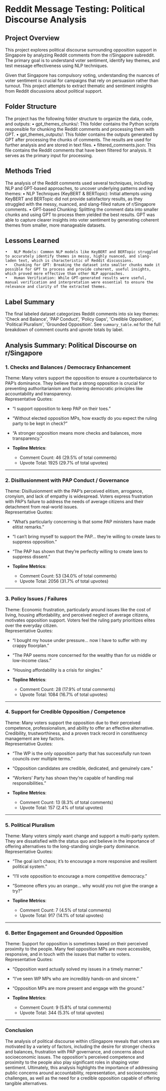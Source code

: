 # Reddit Message Testing: Political Discourse Analysis

## Project Overview

This project explores political discourse surrounding opposition support in Singapore by analyzing Reddit comments from the r/Singapore subreddit. The primary goal is to understand voter sentiment, identify key themes, and test message effectiveness using NLP techniques.

Given that Singapore has compulsory voting, understanding the nuances of voter sentiment is crucial for campaigns that rely on persuasion rather than turnout. This project attempts to extract thematic and sentiment insights from Reddit discussions about political support.

## Folder Structure

The project has the following folder structure to organize the data, code, and outputs:
	•	gpt_themes_chunks/: This folder contains the Python scripts responsible for chunking the Reddit comments and processing them with GPT.
	•	gpt_themes_outputs/: This folder contains the outputs generated by GPT after processing the chunks of comments. The results are used for further analysis and are stored in text files.
	•	filtered_comments.json: This file contains the Reddit comments that have been filtered for analysis. It serves as the primary input for processing.

## Methods Tried

The analysis of the Reddit comments used several techniques, including NLP and GPT-based approaches, to uncover underlying patterns and key themes:
	•	NLP Techniques (KeyBERT & BERTopic): Initial attempts using KeyBERT and BERTopic did not provide satisfactory results, as they struggled with the messy, nuanced, and slang-filled nature of r/Singapore comments.
	•	GPT-based Chunking: Splitting the comment data into smaller chunks and using GPT to process them yielded the best results. GPT was able to capture clearer insights into voter sentiment by generating coherent themes from smaller, more manageable datasets.

## Lessons Learned
	•	NLP Models: Common NLP models like KeyBERT and BERTopic struggled to accurately identify themes in messy, highly nuanced, and slang-laden text, which is characteristic of Reddit discussions.
	•	Chunking for GPT: Breaking the dataset into smaller chunks made it possible for GPT to process and provide coherent, useful insights, which proved more effective than other NLP approaches.
	•	Human Verification: While GPT-generated results were useful, manual verification and interpretation were essential to ensure the relevance and clarity of the extracted themes.

## Label Summary

The final labeled dataset categorizes Reddit comments into six key themes: 'Check and Balance', 'PAP Conduct', 'Policy Gaps',
    'Credible Opposition', 'Political Pluralism', 'Grounded Opposition'. See `summary_table.md` for the full breakdown of comment counts and upvote totals by label.

## Analysis Summary: Political Discourse on r/Singapore

### 1. **Checks and Balances / Democracy Enhancement**
Theme: Many voters support the opposition to ensure a counterbalance to PAP’s dominance. They believe that a strong opposition is crucial for preventing authoritarianism and fostering democratic principles like accountability and transparency.  
Representative Quotes:
- “I support opposition to keep PAP on their toes.”
- “Without elected opposition MPs, how exactly do you expect the ruling party to be kept in check?”
- “A stronger opposition means more checks and balances, more transparency.”
  
- **Topline Metrics**:
  - Comment Count: 46 (29.5% of total comments)
  - Upvote Total: 1925 (29.7% of total upvotes)

---

### 2. **Disillusionment with PAP Conduct / Governance**
Theme: Disillusionment with the PAP’s perceived elitism, arrogance, cronyism, and lack of empathy is widespread. Voters express frustration with PAP’s failure to address the needs of average citizens and their detachment from real-world issues.  
Representative Quotes:
- “What’s particularly concerning is that some PAP ministers have made elitist remarks.”
- “I can’t bring myself to support the PAP… they’re willing to create laws to suppress opposition.”
- “The PAP has shown that they’re perfectly willing to create laws to suppress dissent.”
  
- **Topline Metrics**:
  - Comment Count: 53 (34.0% of total comments)
  - Upvote Total: 2056 (31.7% of total upvotes)

---

### 3. **Policy Issues / Failures**
Theme: Economic frustration, particularly around issues like the cost of living, housing affordability, and perceived neglect of average citizens, motivates opposition support. Voters feel the ruling party prioritizes elites over the everyday citizen.  
Representative Quotes:
- “I bought my house under pressure… now I have to suffer with my crappy floorplan.”
- “The PAP seems more concerned for the wealthy than for us middle or low-income class.”
- “Housing affordability is a crisis for singles.”
  
- **Topline Metrics**:
  - Comment Count: 28 (17.9% of total comments)
  - Upvote Total: 1084 (16.7% of total upvotes)

---

### 4. **Support for Credible Opposition / Competence**
Theme: Many voters support the opposition due to their perceived competence, professionalism, and ability to offer an effective alternative. Credibility, trustworthiness, and a proven track record in constituency management are key factors.  
Representative Quotes:
- “The WP is the only opposition party that has successfully run town councils over multiple terms.”
- “Opposition candidates are credible, dedicated, and genuinely care.”
- “Workers’ Party has shown they’re capable of handling real responsibilities.”
  
- **Topline Metrics**:
  - Comment Count: 13 (8.3% of total comments)
  - Upvote Total: 157 (2.4% of total upvotes)

---

### 5. **Political Pluralism**
Theme: Many voters simply want change and support a multi-party system. They are dissatisfied with the status quo and believe in the importance of offering alternatives to the long-standing single-party dominance.  
Representative Quotes:
- “The goal isn’t chaos; it’s to encourage a more responsive and resilient political system.”
- “I’ll vote opposition to encourage a more competitive democracy.”
- “Someone offers you an orange… why would you not give the orange a try?”
  
- **Topline Metrics**:
  - Comment Count: 7 (4.5% of total comments)
  - Upvote Total: 917 (14.1% of total upvotes)

---

### 6. **Better Engagement and Grounded Opposition**
Theme: Support for opposition is sometimes based on their perceived proximity to the people. Many feel opposition MPs are more accessible, responsive, and in touch with the issues that matter to voters.  
Representative Quotes:
- “Opposition ward actually solved my issues in a timely manner.”
- “I’ve seen WP MPs who are incredibly hands-on and sincere.”
- “Opposition MPs are more present and engage with the ground.”
  
- **Topline Metrics**:
  - Comment Count: 9 (5.8% of total comments)
  - Upvote Total: 344 (5.3% of total upvotes)

---

### Conclusion
The analysis of political discourse within r/Singapore reveals that voters are motivated by a variety of factors, including the desire for stronger checks and balances, frustration with PAP governance, and concerns about socioeconomic issues. The opposition's perceived competence and proximity to the people also play significant roles in shaping voter sentiment. Ultimately, this analysis highlights the importance of addressing public concerns around accountability, representation, and socioeconomic challenges, as well as the need for a credible opposition capable of offering tangible alternatives.
